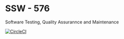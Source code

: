 # SSW - 576

Software Testing, Quality Assurannce and Maintenance

[![CircleCI](https://dl.circleci.com/status-badge/img/circleci/4Fcwp3JkKxfq5N9sorfdzw/PBWy5g6juncpJaaV8AoL3b/tree/main.svg?style=svg)](https://dl.circleci.com/status-badge/redirect/circleci/4Fcwp3JkKxfq5N9sorfdzw/PBWy5g6juncpJaaV8AoL3b/tree/main)

<!-- [![CircleCI](https://circleci.com/gh/YOUR_GITHUB_USERNAME/YOUR_REPO_NAME.svg?style=shield)](https://circleci.com/gh/YOUR_GITHUB_USERNAME/YOUR_REPO_NAME) -->
